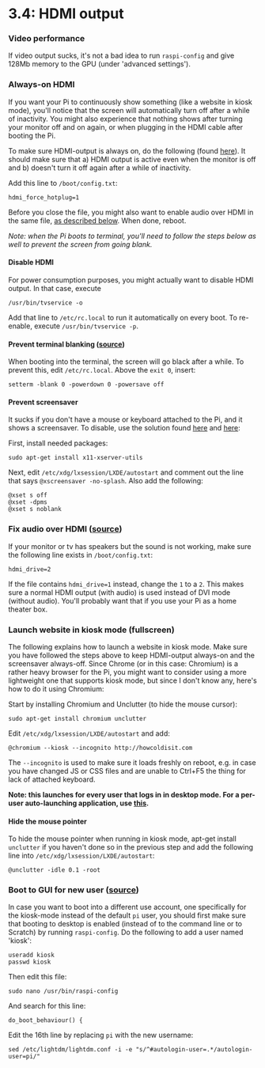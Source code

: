 3.4: HDMI output
===

### Video performance

If video output sucks, it's not a bad idea to run `raspi-config` and give 128Mb memory to the GPU (under 'advanced settings').


### Always-on HDMI

If you want your Pi to continuously show something (like a website in kiosk mode), you'll notice that the screen will automatically turn off after a while of inactivity. You might also experience that nothing shows after turning your monitor off and on again, or when plugging in the HDMI cable after booting the Pi. 

To make sure HDMI-output is always on, do the following (found [here][always-on]). It should make sure that a) HDMI output is active even when the monitor is off and b) doesn't turn it off again after a while of inactivity.

Add this line to `/boot/config.txt`:

	hdmi_force_hotplug=1

Before you close the file, you might also want to enable audio over HDMI in the same file, [as described below][audio]. When done, reboot.

*Note: when the Pi boots to terminal, you'll need to follow the steps below as well to prevent the screen from going blank.*

[always-on]: http://raspberrypi.stackexchange.com/a/2171
[audio]: #fix-audio-over-hdmi-source


#### Disable HDMI

For power consumption purposes, you might actually want to disable HDMI output. In that case, execute

	/usr/bin/tvservice -o
	
Add that line to `/etc/rc.local` to run it automatically on every boot. To re-enable, execute `/usr/bin/tvservice -p`.


#### Prevent terminal blanking ([source][term-blank])

When booting into the terminal, the screen will go black after a while. To prevent this, edit `/etc/rc.local`. Above the `exit 0`, insert:

	setterm -blank 0 -powerdown 0 -powersave off

[term-blank]: http://www.raspberrypi.org/forums/viewtopic.php?f=29&t=43932

#### Prevent screensaver 

It sucks if you don't have a mouse or keyboard attached to the Pi, and it shows a screensaver. To disable, use the solution found [here][prevent-screensaver] and [here][x-power]: 

First, install needed packages:

	sudo apt-get install x11-xserver-utils

Next, edit `/etc/xdg/lxsession/LXDE/autostart` and comment out the line that says `@xscreensaver -no-splash`. Also add the following:

	@xset s off
	@xset -dpms
	@xset s noblank

[prevent-screensaver]: http://michaelteeuw.nl/post/83188136918/magic-mirror-part-v-installing-the-raspberry-pi
[x-power]: http://raspberrypi.stackexchange.com/a/753


### Fix audio over HDMI ([source][hdmi-audio])

If your monitor or tv has speakers but the sound is not working, make sure the following line exists in `/boot/config.txt`:

	hdmi_drive=2

If the file contains `hdmi_drive=1` instead, change the `1` to a `2`. This makes sure a normal HDMI output (with audio) is used instead of DVI mode (without audio). You'll probably want that if you use your Pi as a home theater box.

[hdmi-audio]: http://www.raspberrypi.org/forums/viewtopic.php?t=5062


### Launch website in kiosk mode (fullscreen)

The following explains how to launch a website in kiosk mode. Make sure you have followed the steps above to keep HDMI-output always-on and the screensaver always-off. Since Chrome (or in this case: Chromium) is a rather heavy browser for the Pi, you might want to consider using a more lightweight one that supports kiosk mode, but since I don't know any, here's how to do it using Chromium:

Start by installing Chromium and Unclutter (to hide the mouse cursor):

	sudo apt-get install chromium unclutter

Edit `/etc/xdg/lxsession/LXDE/autostart` and add:

	@chromium --kiosk --incognito http://howcoldisit.com

The `--incognito` is used to make sure it loads freshly on reboot, e.g. in case you have changed JS or CSS files and are unable to Ctrl+F5 the thing for lack of attached keyboard.

**Note: this launches for every user that logs in in desktop mode. For a per-user auto-launching application, use [this][peruser].**

[peruser]: http://askubuntu.com/a/159011

#### Hide the mouse pointer
To hide the mouse pointer when running in kiosk mode, apt-get install `unclutter` if you haven't done so in the previous step and add the following line into `/etc/xdg/lxsession/LXDE/autostart`:

	@unclutter -idle 0.1 -root


### Boot to GUI for new user ([source][boot-gui])

In case you want to boot into a different use account, one specifically for the kiosk-mode instead of the default `pi` user, you should first make sure that booting to desktop is enabled (instead of to the command line or to Scratch) by running `raspi-config`. Do the following to add a user named 'kiosk':

	useradd kiosk
	passwd kiosk

Then edit this file:

	sudo nano /usr/bin/raspi-config

And search for this line:

	do_boot_behaviour() {

Edit the 16th line by replacing `pi` with the new username:

	sed /etc/lightdm/lightdm.conf -i -e "s/^#autologin-user=.*/autologin-user=pi/"

[boot-gui]: http://raspberrypi.stackexchange.com/a/12545
